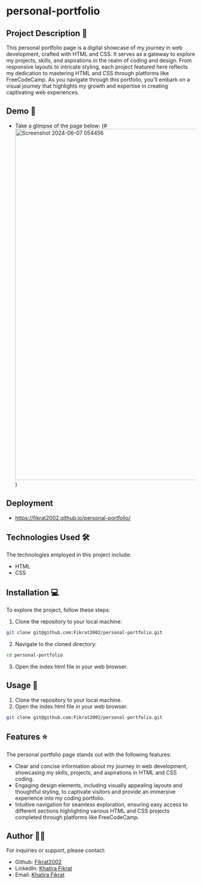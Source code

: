 # personal-portfolio
## Project Description 📝

This personal portfolio page is a digital showcase of my journey in web development, crafted with HTML and CSS. It serves as a gateway to explore my projects, skills, and aspirations in the realm of coding and design. From responsive layouts to intricate styling, each project featured here reflects my dedication to mastering HTML and CSS through platforms like FreeCodeCamp. As you navigate through this portfolio, you'll embark on a visual journey that highlights my growth and expertise in creating captivating web experiences.

## Demo 📸

- Take a glimpse of the page below: 
(#<img width="935" alt="Screenshot 2024-06-07 054456" src="https://github.com/Fikrat2002/personal-portfolio/assets/168417613/664756b9-5a93-4a0f-ba03-ad1a6aa9df80">)

## Deployment
- https://fikrat2002.github.io/personal-portfolio/

## Technologies Used 🛠️

The technologies employed in this project include:

- HTML
- CSS

## Installation 💻

To explore the project, follow these steps:

1. Clone the repository to your local machine:

```bash
git clone git@github.com:Fikrat2002/personal-portfolio.git
```

2. Navigate to the cloned directory:

```bash
cd personal-portfolio
```

3. Open the index.html file in your web browser.

## Usage 🎯

1. Clone the repository to your local machine.
2. Open the index.html file in your web browser.

```bash
git clone git@github.com:Fikrat2002/personal-portfolio.git
```

## Features ⭐
The personal portfolio page stands out with the following features:

- Clear and concise information about my journey in web development, showcasing my skills, projects, and aspirations in HTML and CSS coding.
- Engaging design elements, including visually appealing layouts and thoughtful styling, to captivate visitors and provide an immersive experience into my coding portfolio.
- Intuitive navigation for seamless exploration, ensuring easy access to different sections highlighting various HTML and CSS projects completed through platforms like FreeCodeCamp.
## Author 👩‍💻

For inquiries or support, please contact:

- Github: [Fikrat2002](https://github.com/Fikrat2002)
- LinkedIn: [Khatira Fikrat](https://www.linkedin.com/in/khatira-fikrat-671404311)
- Email: [Khatira Fikrat](fekratkhatira@gmail.com)
